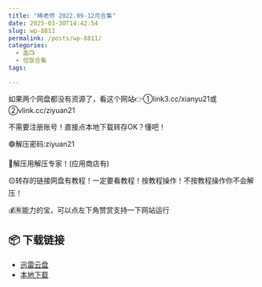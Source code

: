 ```yaml
---
title: "稀老师 2022.09-12月合集"
date: 2025-03-30T14:42:54
slug: wp-8811
permalink: /posts/wp-8811/
categories:
  - 盖📺
  - 恰饭合集
tags:

---
```


如果两个网盘都没有资源了，看这个网站👉①link3.cc/xianyu21或②vlink.cc/ziyuan21

不需要注册账号！直接点本地下载转存OK？懂吧！

🟢解压密码:ziyuan21

🔵解压用解压专家！(应用商店有)

🟡转存的链接网盘有教程！一定要看教程！按教程操作！不按教程操作你不会解压！

💰🈶能力的宝，可以点左下角赞赏支持一下网站运行

## 📦 下载链接
- [迅雷云盘](https://blziyuan21.com/pay-download/8811?key=9ed0e86aa1&down_id=0)
- [本地下载](https://blziyuan21.com/pay-download/8811?key=9ed0e86aa1&down_id=1)

